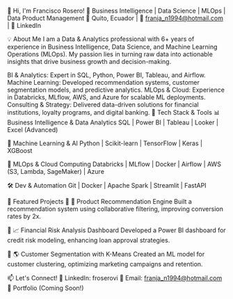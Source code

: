 

👋 Hi, I'm Francisco Rosero!
🚀 Business Intelligence | Data Science | MLOps | Data Product Management
📍 Quito, Ecuador | 📧 franja_n1994@hotmail.com | 🔗 LinkedIn

💡 About Me
I am a Data & Analytics professional with 6+ years of experience in Business Intelligence, Data Science, and Machine Learning Operations (MLOps). My passion lies in turning raw data into actionable insights that drive business growth and decision-making.

BI & Analytics: Expert in SQL, Python, Power BI, Tableau, and Airflow.
Machine Learning: Developed recommendation systems, customer segmentation models, and predictive analytics.
MLOps & Cloud: Experience in Databricks, MLflow, AWS, and Azure for scalable ML deployments.
Consulting & Strategy: Delivered data-driven solutions for financial institutions, loyalty programs, and digital banking.
🔧 Tech Stack & Tools
📊 Business Intelligence & Data Analytics
SQL | Power BI | Tableau | Looker | Excel (Advanced)

🤖 Machine Learning & AI
Python | Scikit-learn | TensorFlow | Keras | XGBoost

🚀 MLOps & Cloud Computing
Databricks | MLflow | Docker | Airflow | AWS (S3, Lambda, SageMaker) | Azure

🛠️ Dev & Automation
Git | Docker | Apache Spark | Streamlit | FastAPI

📌 Featured Projects
🔹 🚀 Product Recommendation Engine
Built a recommendation system using collaborative filtering, improving conversion rates by 2x.

🔹 📈 Financial Risk Analysis Dashboard
Developed a Power BI dashboard for credit risk modeling, enhancing loan approval strategies.

🔹 🌎 Customer Segmentation with K-Means
Created an ML model for customer clustering, optimizing marketing campaigns and retention.

📫 Let's Connect!
💼 LinkedIn: froserovi
📧 Email: franja_n1994@hotmail.com
🚀 Portfolio (Coming Soon!)
